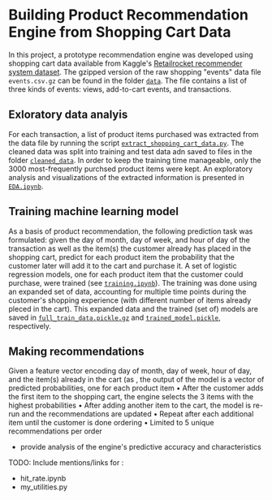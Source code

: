 # Building Product Recommendation Engine from Shopping Cart Data

In this project, a prototype recommendation engine was developed using shopping cart data available from Kaggle's [Retailrocket recommender system dataset](https://www.kaggle.com/datasets/retailrocket/ecommerce-dataset?select=events.csv).  The gzipped version of the raw shopping "events" data file `events.csv.gz` can be found in the folder [`data`](data).  The file contains a list of three kinds of events: views, add-to-cart events, and transactions.

## Exloratory data analyis
For each transaction, a list of product items purchased was extracted from the data file by running the script [`extract_shopping_cart_data.py`](extract_shopping_cart_data.py).  The cleaned data was split into training and test data adn saved to files in the folder [`cleaned_data`](cleaned_data).  In order to keep the training time manageable, only the 3000 most-frequently purchsed product items were kept.  An exploratory analysis and visualizations of the extracted information is presented in [`EDA.ipynb`](EDA.ipynb).

## Training machine learning model
As a basis of product recommendation, the following prediction task was formulated: given the day of month, day of week, and hour of day of the transaction as well as the item(s) the customer already has placed in the shopping cart, predict for each product item the probability that the customer later will add it to the cart and purchase it.  A set of logistic regression models, one for each product item that the customer could purchase, were trained (see [`training.ipynb`](training.ipynb)).  The training was done using an expanded set of data, accounting for multiple time points during the customer's shopping experience (with different number of items already pleced in the cart).  This expanded data and the trained (set of) models are saved in [`full_train_data.pickle.gz`](full_train_data.pickle.gz) and [`trained_model.pickle`](trained_model.pickle), respectively.

## Making recommendations
Given a feature vector encoding day of month, day of week, hour of day,
 and the item(s) already in the cart (as , the output of the model is a vector of predicted
probabilities, one for each product item
• After the customer adds the first item to the shopping cart, the engine selects
the 3 items with the highest probabilities
• After adding another item to the cart, the model is re-run and the
recommendations are updated
• Repeat after each additional item until the customer is done ordering
• Limited to 5 unique recommendations per order


* provide analysis of the engine's predictive accuracy and characteristics




TODO: Include mentions/links for :
* hit_rate.ipynb
* my_utilities.py

